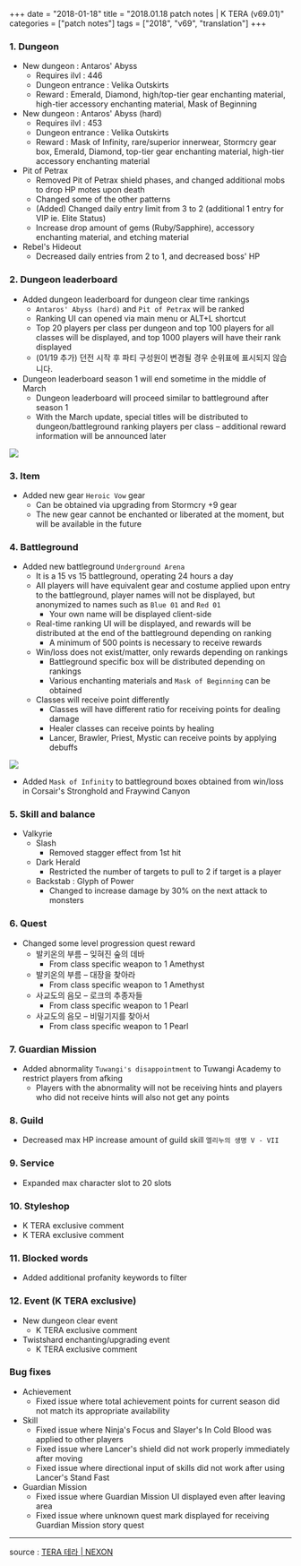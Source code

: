 +++
date = "2018-01-18"
title = "2018.01.18 patch notes | K TERA (v69.01)"
categories = ["patch notes"]
tags = ["2018", "v69", "translation"]
+++

### 1. Dungeon
- New dungeon : Antaros' Abyss
  - Requires ilvl : 446
  - Dungeon entrance : Velika Outskirts
  - Reward : Emerald, Diamond, high/top-tier gear enchanting material, high-tier accessory enchanting material, Mask of Beginning
- New dungeon : Antaros' Abyss (hard)
  - Requires ilvl : 453
  - Dungeon entrance : Velika Outskirts
  - Reward : Mask of Infinity, rare/superior innerwear, Stormcry gear box, Emerald, Diamond, top-tier gear enchanting material, high-tier accessory enchanting material
- Pit of Petrax
  - Removed Pit of Petrax shield phases, and changed additional mobs to drop HP motes upon death
  - Changed some of the other patterns
  - (Added) Changed daily entry limit from 3 to 2 (additional 1 entry for VIP ie. Elite Status)
  - Increase drop amount of gems (Ruby/Sapphire), accessory enchanting material, and etching material
- Rebel's Hideout
  - Decreased daily entries from 2 to 1, and decreased boss' HP

### 2. Dungeon leaderboard
- Added dungeon leaderboard for dungeon clear time rankings
  - `Antaros' Abyss (hard)` and `Pit of Petrax` will be ranked
  - Ranking UI can opened via main menu or ALT+L shortcut
  - Top 20 players per class per dungeon and top 100 players for all classes will be displayed, and top 1000 players will have their rank displayed
  - (01/19 추가) 던전 시작 후 파티 구성원이 변경될 경우 순위표에 표시되지 않습니다.
- Dungeon leaderboard season 1 will end sometime in the middle of March
  - Dungeon leaderboard will proceed similar to battleground after season 1
  - With the March update, special titles will be distributed to dungeon/battleground ranking players per class – additional reward information will be announced later

![](https://seraphinush-gaming.github.io/mysterium/images/patch/v69-01_1.png)

### 3. Item
- Added new gear `Heroic Vow` gear
  - Can be obtained via upgrading from Stormcry +9 gear
  - The new gear cannot be enchanted or liberated at the moment, but will be available in the future

### 4. Battleground
- Added new battleground `Underground Arena`
  - It is a 15 vs 15 battleground, operating 24 hours a day
  - All players will have equivalent gear and costume applied upon entry to the battleground, player names will not be displayed, but anonymized to names such as `Blue 01` and `Red 01`
    - Your own name will be displayed client-side
  - Real-time ranking UI will be displayed, and rewards will be distributed at the end of the battleground depending on ranking
    - A minimum of 500 points is necessary to receive rewards
  - Win/loss does not exist/matter, only rewards depending on rankings
    - Battleground specific box will be distributed depending on rankings
    - Various enchanting materials and `Mask of Beginning` can be obtained
  - Classes will receive point differently
    - Classes will have different ratio for receiving points for dealing damage
    - Healer classes can receive points by healing
    - Lancer, Brawler, Priest, Mystic can receive points by applying debuffs

![](https://seraphinush-gaming.github.io/mysterium/images/patch/v69-01_2.png)

- Added `Mask of Infinity` to battleground boxes obtained from win/loss in Corsair's Stronghold and Fraywind Canyon

### 5. Skill and balance
- Valkyrie
  - Slash
    - Removed stagger effect from 1st hit
  - Dark Herald
    - Restricted the number of targets to pull to 2 if target is a player
  - Backstab : Glyph of Power
    - Changed to increase damage by 30% on the next attack to monsters

### 6. Quest
- Changed some level progression quest reward
  - 발키온의 부름 – 잊혀진 숲의 데바
    - From class specific weapon to 1 Amethyst
  - 발키온의 부름 – 대장을 찾아라
    - From class specific weapon to 1 Amethyst
  - 사교도의 음모 – 로크의 추종자들
    - From class specific weapon to 1 Pearl
  - 사교도의 음모 – 비밀기지를 찾아서
    - From class specific weapon to 1 Pearl

### 7. Guardian Mission
- Added abnormality `Tuwangi's disappointment` to Tuwangi Academy to restrict players from afking
  - Players with the abnormality will not be receiving hints and players who did not receive hints will also not get any points 

### 8. Guild
- Decreased max HP increase amount of guild skill `엘리누의 생명 V - VII`

### 9. Service
- Expanded max character slot to 20 slots

### 10. Styleshop
- K TERA exclusive comment
- K TERA exclusive comment

### 11. Blocked words
- Added additional profanity keywords to filter

### 12. Event (K TERA exclusive)
  - New dungeon clear event
    - K TERA exclusive comment
  - Twistshard enchanting/upgrading event
    - K TERA exclusive comment

### Bug fixes
- Achievement
  - Fixed issue where total achievement points for current season did not match its appropriate availability
- Skill
  - Fixed issue where Ninja's Focus and Slayer's In Cold Blood was applied to other players
  - Fixed issue where Lancer's shield did not work properly immediately after moving
  - Fixed issue where directional input of skills did not work after using Lancer's Stand Fast
- Guardian Mission
  - Fixed issue where Guardian Mission UI displayed even after leaving area
  - Fixed issue where unknown quest mark displayed for receiving Guardian Mission story quest

----

source : [TERA 테라 | NEXON](http://tera.nexon.com/news/update/view.aspx?n4articlesn=316)
